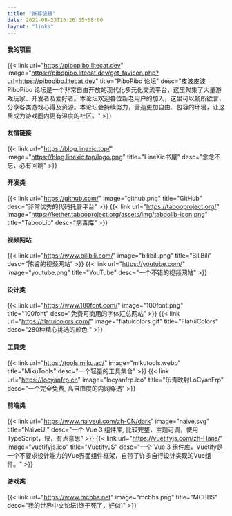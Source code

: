 ```yaml
---
title: "推荐链接"
date: 2021-08-23T15:26:35+08:00
layout: "links"
---
```

#### 我的项目
{{< link url="https://pibopibo.litecat.dev" image="https://pibopibo.litecat.dev/get_favicon.php?url=https://pibopibo.litecat.dev" title="PiboPibo 论坛" desc="皮波皮波 PiboPibo 论坛是一个非常自由开放的现代化多元化交流平台，这里聚集了大量游戏玩家、开发者及爱好者。本论坛欢迎各位新老用户的加入，这里可以畅所欲言，分享各类游戏心得及资源。本论坛会持续努力，营造更加自由、包容的环境，让这里成为游戏圈内更有温度的社区。" >}}

#### 友情链接
{{< link url="https://blog.linexic.top/" image="https://blog.linexic.top/logo.png" title="LineXic书屋" desc="念念不忘，必有回响" >}}
#### 开发类
{{< link url="https://github.com/" image="github.png" title="GitHub" desc="非常优秀的代码托管平台" >}}
{{< link url="https://tabooproject.org/" image="https://kether.tabooproject.org/assets/img/taboolib-icon.png" title="TabooLib" desc="病毒库" >}}

#### 视频网站
{{< link url="https://www.bilibili.com/" image="bilibili.png" title="BiliBili" desc="陈睿的视频网站" >}}
{{< link url="https://youtube.com/" image="youtube.png" title="YouTube" desc="一个不错的视频网站" >}}

#### 设计类
{{< link url="https://www.100font.com/" image="100font.png" title="100font" desc="免费可商用的字体汇总网站" >}}
{{< link url="https://flatuicolors.com/" image="flatuicolors.gif" title="FlatuiColors" desc="280种精心挑选的颜色 " >}}

#### 工具类
{{< link url="https://tools.miku.ac/" image="mikutools.webp" title="MikuTools" desc="一个轻量的工具集合" >}}
{{< link url="https://locyanfrp.cn" image="locyanfrp.ico" title="乐青映射LoCyanFrp" desc="一个完全免费, 高自由度的内网穿透" >}}

#### 前端类
{{< link url="https://www.naiveui.com/zh-CN/dark" image="naive.svg" title="NaiveUI" desc="一个 Vue 3 组件库, 比较完整，主题可调，使用 TypeScript，快，有点意思" >}}
{{< link url="https://vuetifyjs.com/zh-Hans/" image="vuetifyjs.ico" title="VuetifyJS" desc="一个 Vue 3 组件库，Vuetify是一个不要求设计能力的Vue界面组件框架，自带了许多自行设计实现的Vue组件。" >}}

#### 游戏类
{{< link url="https://www.mcbbs.net" image="mcbbs.png" title="MCBBS" desc="我的世界中文论坛(终于死了，好似)" >}}

